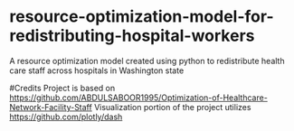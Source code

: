 # resource-optimization-model-for-redistributing-hospital-workers

A resource optimization model created using python to redistribute health care staff across hospitals in Washington state

#Credits
Project is based on https://github.com/ABDULSABOOR1995/Optimization-of-Healthcare-Network-Facility-Staff
Visualization portion of the project utilizes https://github.com/plotly/dash
